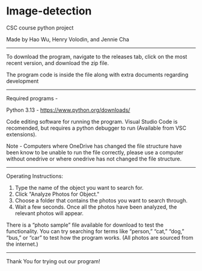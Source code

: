 # Image-detection
CSC course python project

Made by Hao Wu, Henry Volodin, and Jennie Cha

____________________________________________________________
To download the program, navigate to the releases tab, click on the most recent version, and download the zip file.

The program code is inside the file along with extra documents regarding development

____________________________________________________________
Required programs - 

Python 3.13 - https://www.python.org/downloads/

Code editing software for running the program. Visual Studio Code is recomended, but requires a python debugger to run (Available from VSC extensions).

Note - Computers where OneDrive has changed the file structure have been know to be unable to run the file correctly, please use a computer without onedrive or where onedrive has not changed the file structure.

____________________________________________________________
Operating Instructions:
1.	Type the name of the object you want to search for.
2.	Click "Analyze Photos for Object."
3.	Choose a folder that contains the photos you want to search through.
4.	Wait a few seconds. Once all the photos have been analyzed, the relevant photos will appear.

There is a “photo sample” file available for download to test the functionality. You can try searching for terms like “person,” “cat,” “dog,” “bus,” or “car” to test how the program works. (All photos are sourced from the internet.)

____________________________________________________________

Thank You for trying out our program!
